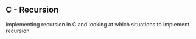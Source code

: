 ## C - Recursion
implementing recursion in C and looking at which situations to implement recursion
